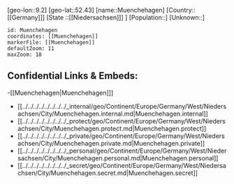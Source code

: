 ﻿---
location: [52.43,9.2]
mapzoom: [7,12] 
mapmarker: city 
type: City
tags:
- geo/City


SpocWebEntityId: 32670
isDeleted: false
confidential: public

---
[geo-lon::9.2]
[geo-lat::52.43]
[name::Muenchehagen]
[Country::[[Germany]]]
[State ::[[Niedersachsen]]] ]
[Population::]
[Unknown::]


```leaflet
id: Muenchehagen
coordinates: [[Muenchehagen]]
markerFile: [[Muenchehagen]]
defaultZoom: 11 
maxZoom: 18
```


## Confidential Links & Embeds: 
-[[Muenchehagen|Muenchehagen]]] 
- [[../../../../../../../../_internal/geo/Continent/Europe/Germany/West/Niedersachsen/City/Muenchehagen.internal.md|Muenchehagen.internal]] 
- [[../../../../../../../../_protect/geo/Continent/Europe/Germany/West/Niedersachsen/City/Muenchehagen.protect.md|Muenchehagen.protect]] 
- [[../../../../../../../../_private/geo/Continent/Europe/Germany/West/Niedersachsen/City/Muenchehagen.private.md|Muenchehagen.private]] 
- [[../../../../../../../../_personal/geo/Continent/Europe/Germany/West/Niedersachsen/City/Muenchehagen.personal.md|Muenchehagen.personal]] 
- [[../../../../../../../../_secret/geo/Continent/Europe/Germany/West/Niedersachsen/City/Muenchehagen.secret.md|Muenchehagen.secret]] 

